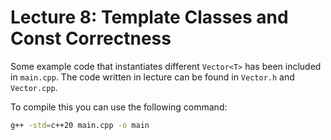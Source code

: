 # Lecture 8: Template Classes and Const Correctness

Some example code that instantiates different `Vector<T>` has been included in `main.cpp`. The code written in lecture can be found in `Vector.h` and `Vector.cpp`.

To compile this you can use the following command:

```sh
g++ -std=c++20 main.cpp -o main
```